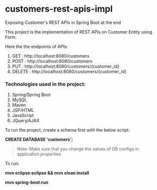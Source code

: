 # customers-rest-apis-impl
Exposing Customer's REST APIs in Spring Boot at the end

This project is the implementation of REST APIs on Customer Entity using Form.

Here the the endpoints of APIs:

1. GET : http://localhost:8080/customers
2. POST : http://localhost:8080/customers
3. PUT : http://localhost:8080/customers/{customer_id}
4. DELETE : http://localhost:8080/customers/{customer_id}

### Technologies used in the project:

1. Spring/Spring Boot
2. MySQL
3. Maven
4. JSP/HTML
5. JavaScript
6. JQuery/AJAX

To run the project, create a schema first with the below script:

**CREATE DATABASE 'customers';**

> Note: Make sure that you change the values of DB configs in application.properties

To run:

**mvn eclipse:eclipse && mvn clean install**

**mvn spring-boot:run**

